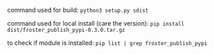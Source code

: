 command used for build:
```python3 setup.py sdist```

command used for local install (care the version):
```pip install dist/froster_publish_pypi-0.3.0.tar.gz```

to check if module is installed: 
```pip list | grep froster_publish_pypi```

